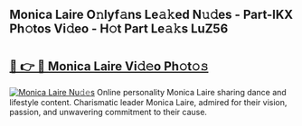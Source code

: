 ## Monica Laire O𝚗lyf𝚊ns Le𝚊𝚔ed N𝚞𝚍es - Part-IKX Ph𝚘tos Vi𝚍eo - H𝚘t Part Le𝚊𝚔s LuZ56

# <h2><a href="http://hf0est.feru.top/?c=Monica+Laire">🔗 👉 🔴 Monica Laire Vi𝚍𝚎o Ph𝚘t𝚘𝚜</a></h2>

[![Monica Laire Nu𝚍𝚎s](https://i.imgur.com/0TWrTi3.gif)](http://hf0est.feru.top/?c=Monica+Laire)
Online personality Monica Laire sharing dance and lifestyle content. Charismatic leader Monica Laire, admired for their vision, passion, and unwavering commitment to their cause. 
